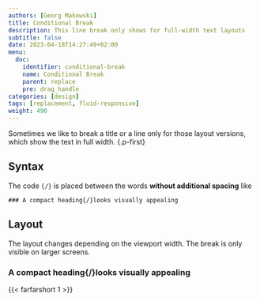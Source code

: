 ```yaml
---
authors: [Georg Makowski]
title: Conditional Break
description: This line break only shows for full-width text layouts
subtitle: false
date: 2023-04-18T14:27:49+02:00 
menu:
  doc:
    identifier: conditional-break 
    name: Conditional Break
    parent: replace
    pre: drag_handle
categories: [design]
tags: [replacement, fluid-responsive]
weight: 490
---
```


Sometimes we like to break a title or a line only for those layout versions, which show the text in full width.
{.p-first}
<!--more-->

## Syntax

The code `{‍‍‍‍/}` is placed between the words **without additional spacing** like 

```text
### A compact heading{‍/}looks visually appealing
```

## Layout

The layout changes depending on the viewport width. The break is only visible on larger screens.

### A compact heading{/}looks visually appealing

{{< farfarshort 1 >}}